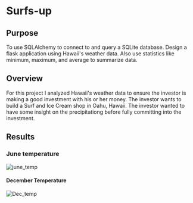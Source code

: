 # Surfs-up

## Purpose
To use SQLAlchemy to connect to and query a SQLite database. Design a flask application using Hawaii's weather data. Also use statistics like minimum, maximum, and average to summarize data.

## Overview
For this project I analyzed Hawaii's weather data to ensure the investor is making a good investment with his or her money. The investor wants to build a Surf and Ice Cream shop in Oahu, Hawaii. The investor wanted to have some insight on the precipitationg before fully committing into the investment.

## Results
### June temperature

![june_temp](https://user-images.githubusercontent.com/83085800/141161072-a017b241-d66e-47ef-b80e-08f7c22b2527.png)

#### December Temperature

![Dec_temp](https://user-images.githubusercontent.com/83085800/141161128-6cbaa667-615a-467e-b237-270bffedfc25.png)
